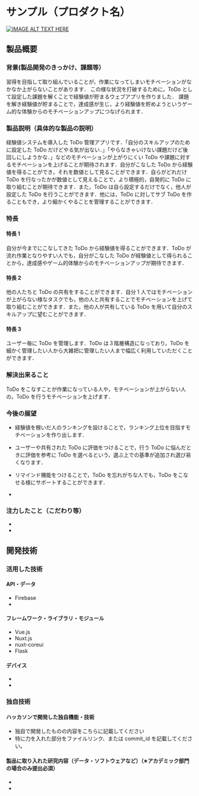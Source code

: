 # サンプル（プロダクト名）

[![IMAGE ALT TEXT HERE](https://jphacks.com/wp-content/uploads/2020/09/JPHACKS2020_ogp.jpg)](https://www.youtube.com/watch?v=G5rULR53uMk)

## 製品概要

### 背景(製品開発のきっかけ、課題等）

習得を目指して取り組んでいることが，作業になってしまいモチベーションがなかなか上がらないことがあります． この様な状況を打破するために，ToDo として設定した課題を解くことで経験値が貯まるウェブアプリを作りました． 課題を解き経験値が貯まることで，達成感が生じ，より経験値を貯めようというゲーム的な体験からのモチベーションアップにつなげられます．

### 製品説明（具体的な製品の説明）

経験値システムを導入した ToDo 管理アプリです．「自分のスキルアップのために設定した ToDo だけどやる気が出ない．」「やらなきゃいけない課題だけど後回しにしようかな．」などのモチベーションが上がりにくい ToDo や課題に対するモチベーションを上げることが期待されます．自分がこなした ToDo から経験値を得ることができ，それを数値として見ることができます．自らがどれだけ ToDo を行なったかが数値として見えることで，より積極的，自発的に ToDo に取り組むことが期待できます．また，ToDo は自ら設定するだけでなく，他人が設定した ToDo を行うことができます．他には，ToDo に対してサブ ToDo を作ることもでき，より細かくやることを管理することができます．

### 特長

#### 特長 1

自分が今までにこなしてきた ToDo から経験値を得ることができます．ToDo が流れ作業となりやすい人でも，自分がこなした ToDo が経験値として得られることから，達成感やゲーム的体験からのモチベーションアップが期待できます．

#### 特長 2

他の人たちと ToDo の共有をすることができます．自分 1 人ではモチベーションが上がらない様なタスクでも，他の人と共有することでモチベーションを上げて取り組むことができます．また，他の人が共有している ToDo を用いて自分のスキルアップに望むことができます．

#### 特長 3

ユーザー毎に ToDo を管理します．ToDo は３階層構造になっており，ToDo を細かく管理したい人から大雑把に管理したい人まで幅広く利用していただくことができます．

### 解決出来ること

ToDo をこなすことが作業になっている人や，モチベーションが上がらない人の，ToDo を行うモチベーションを上げます．

### 今後の展望

- 経験値を稼いだ人のランキングを設けることで，ランキング上位を目指すモチベーションを作り出します．

- ユーザーや共有された ToDo に評価をつけることで，行う ToDo に悩んだときに評価を参考に ToDo を選べるという，選ぶ上での基準が追加され選び易くなります．

- リマインド機能をつけることで，ToDo を忘れがちな人でも，ToDo をこなせる様にサポートすることができます．

-

### 注力したこと（こだわり等）

-
-

## 開発技術

### 活用した技術

#### API・データ

- Firebase
-

#### フレームワーク・ライブラリ・モジュール

- Vue.js
- Nuxt.js
- nuxt-coreui
- Flask

#### デバイス

-
-

### 独自技術

#### ハッカソンで開発した独自機能・技術

- 独自で開発したものの内容をこちらに記載してください
- 特に力を入れた部分をファイルリンク、または commit_id を記載してください。

#### 製品に取り入れた研究内容（データ・ソフトウェアなど）（※アカデミック部門の場合のみ提出必須）

-
-
